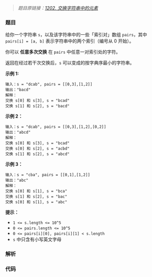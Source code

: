 > *题目原链接：[1202. 交换字符串中的元素](https://leetcode-cn.com/contest/weekly-contest-155/problems/smallest-string-with-swaps)*

### 题目

给你一个字符串 `s`，以及该字符串中的一些「索引对」数组 `pairs`，其中 `pairs[i] = [a, b]` 表示字符串中的两个索引（编号从 0
开始）。

你可以 **任意多次交换** 在 `pairs` 中任意一对索引处的字符。

返回在经过若干次交换后，`s` 可以变成的按字典序最小的字符串。



**示例 1:**

    
    
    输入：s = "dcab", pairs = [[0,3],[1,2]]
    输出："bacd"
    解释： 
    交换 s[0] 和 s[3], s = "bcad"
    交换 s[1] 和 s[2], s = "bacd"
    

**示例 2：**

    
    
    输入：s = "dcab", pairs = [[0,3],[1,2],[0,2]]
    输出："abcd"
    解释：
    交换 s[0] 和 s[3], s = "bcad"
    交换 s[0] 和 s[2], s = "acbd"
    交换 s[1] 和 s[2], s = "abcd"

**示例 3：**

    
    
    输入：s = "cba", pairs = [[0,1],[1,2]]
    输出："abc"
    解释：
    交换 s[0] 和 s[1], s = "bca"
    交换 s[1] 和 s[2], s = "bac"
    交换 s[0] 和 s[1], s = "abc"
    



**提示：**

  * `1 <= s.length <= 10^5`
  * `0 <= pairs.length <= 10^5`
  * `0 <= pairs[i][0], pairs[i][1] < s.length`
  * `s` 中只含有小写英文字母



### 解析

### 代码